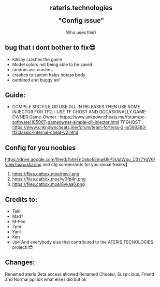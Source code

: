 <h2 align="center" style="margin-top: 0px;">rateris.technologies</h2>  
<p align="center" style="margin-bottom: 0px !important;">
<h2 align="center" style="margin-top: 0px;">"Config issue"</h2>
<p align="center">
Who uses this?
  
## bug that i dont bother to fix😎
- Killsay crashes the game
- Model colors not being able to be saved
- random ass crashes
- crashes to saxton hales hotass body
- outdated and buggy asf
  


## Guide:
- COMPILE SRC FILE OR USE DLL IN RELEASES THEN USE SOME INJECTOR FOR TF2. 
I USE TF GHOST AND OCCASIONALLY GAME-OWNER
Game-Owner : https://www.unknowncheats.me/forum/pc-software/105007-gameowner-simple-dll-injector.html
TFGHOST : https://www.unknowncheats.me/forum/team-fortress-2-a/598383-tf2classic-internal-cheat-v2.html

## Config for you noobies
   https://drive.google.com/file/d/1bheTnOxkoEEmwUkP5UulWbu_D3z7YqV6/view?usp=sharing
   mid cfg
   screenshots for you visual freaks🤭
   1. https://files.catbox.moe/risvil.png
   2. https://files.catbox.moe/w0fp4n.png
   3. https://files.catbox.moe/8ykaa0.png

## Credits to:
* Teki
* Mad?
* M-Fed
* Zphr
* Yani
* Ken
* Jp4
  And everybody else that contributed to the ATERIS.TECNOLOGIES project‼️😎

## Changes:
Renamed ateris
Beta access allowed
Renamed Cheater, Suspicious, Friend and Normal ppl
idk what else i did but ok


